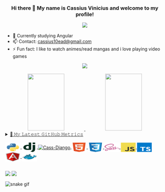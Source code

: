 ### <p align ='center'>Hi there :wave: My name is Cassius Vinicius and welcome to my profile!</p>

<p align='center'> <img src='https://cdn.discordapp.com/attachments/913262514664513636/955086423403409488/tumblr_p3fp73mneH1qcgdfgo7_500.gif' /> </p>

- 🌱 Currently studying Angular
- 📫 Contact: cassius10ead@gmail.com
- ⚡ Fun fact: I like to watch animes/read mangas and i love playing video games

<p align='center'><img src='https://github-readme-streak-stats.herokuapp.com/?user=hyoukka&theme=midnight-purple' /> </p>

<div align="center">
  <a href="https://github.com/hyoukka">
  <img height="180em" width="48%" src="https://hyouka-info.vercel.app/api?username=hyoukka&show_icons=true&theme=midnight-purple&include_all_commits=true&count_private=true"/>
  <img height="180em" width="48%" src="https://hyouka-info.vercel.app/api/top-langs/?username=hyoukka&layout=compact&langs_count=7&theme=midnight-purple"/>
</div>
  
 
  <details>
  <summary>🔔 𝙼𝚢 𝙻𝚊𝚝𝚎𝚜𝚝 𝙶𝚒𝚝𝙷𝚞𝚋 𝙼𝚎𝚝𝚛𝚒𝚌𝚜</summary>

![Metrics](https://metrics.lecoq.io/Hyoukka)

</details>
  
  <div style="display: inline_block"><br>
  <img align="center" alt="Cass-Python" height="30" width="48" src="https://raw.githubusercontent.com/devicons/devicon/master/icons/python/python-original.svg">
  <img align="center" alt="Cass-Django" height="30" width="48" src="https://raw.githubusercontent.com/devicons/devicon/master/icons/django/django-plain.svg">
  <img align="center" alt="Cass-Django" height="30" width="48" src="https://raw.githubusercontent.com/devicons/devicon/master/icons/django/postgresql-plain.svg">
  <img align="center" alt="Cass-HTML" height="30" width="48" src="https://raw.githubusercontent.com/devicons/devicon/master/icons/html5/html5-original.svg">
  <img align="center" alt="Cass-CSS" height="30" width="48" src="https://raw.githubusercontent.com/devicons/devicon/master/icons/css3/css3-original.svg">
  <img align="center" alt="Cass-Sass" height="30" width="48" src="https://raw.githubusercontent.com/devicons/devicon/master/icons/sass/sass-original.svg">
  <img align="center" alt="Cass-Js" height="30" width="48" src="https://raw.githubusercontent.com/devicons/devicon/master/icons/javascript/javascript-original.svg">
  <img align="center" alt="Cass-Typescript" height="30" width="48" src="https://raw.githubusercontent.com/devicons/devicon/master/icons/typescript/typescript-original.svg">
  <img align="center" alt="Cass-Angular" height="30" width="48" src="https://raw.githubusercontent.com/devicons/devicon/master/icons/angularjs/angularjs-original.svg">
  <img align="center" alt="Cass-Docker" height="30" width="48" src="https://raw.githubusercontent.com/devicons/devicon/master/icons/docker/docker-original.svg">
  
</div>

##

<div> 
  <a href = "mailto:cassius10ead@gmail.com"><img src="https://img.shields.io/badge/-Gmail-%23333?style=for-the-badge&logo=gmail&logoColor=white" target="_blank"></a>
  <a href="https://www.linkedin.com/in/cássius-vinícius/" target="_blank"><img src="https://img.shields.io/badge/-LinkedIn-%230077B5?style=for-the-badge&logo=linkedin&logoColor=white" target="_blank"></a> 
 
![snake gif](https://github.com/Hyoukka/Hyoukka/blob/output/github-contribution-grid-snake.svg)
</div>
